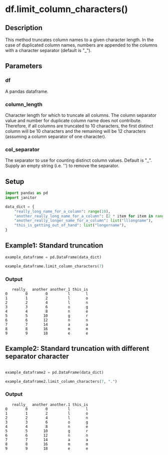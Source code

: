 # df.limit_column_characters()

## Description
This method truncates column names to a given character length. In the case of duplicated column names, numbers are appended to the columns with a character separator (default is "_").

## Parameters
### df
A pandas dataframe.

### column_length
Character length for which to truncate all columns. The column separator value and number for duplicate column name does
    not contribute. Therefore, if all columns are truncated to 10
    characters, the first distinct column will be 10 characters and the
    remaining will be 12 characters (assuming a column separator of one
    character).

### col_separator
The separator to use for counting distinct column values. Default is "_". Supply an empty string (i.e. '') to remove the
    separator.

## Setup
```python
import pandas as pd
import janitor

data_dict = {
    "really_long_name_for_a_column": range(10),
    "another_really_long_name_for_a_column": [2 * item for item in range(10)],
    "another_really_longer_name_for_a_column": list("lllongname"),
    "this_is_getting_out_of_hand": list("longername"),
}
```

## Example1: Standard truncation
 ```python
example_dataframe = pd.DataFrame(data_dict)

example_dataframe.limit_column_characters(7)
```

### Output

       really_  another another_1 this_is
    0        0        0         l       l
    1        1        2         l       o
    2        2        4         l       n
    3        3        6         o       g
    4        4        8         n       e
    5        5       10         g       r
    6        6       12         n       n
    7        7       14         a       a
    8        8       16         m       m
    9        9       18         e       e

## Example2: Standard truncation with different separator character

```python

example_dataframe2 = pd.DataFrame(data_dict)

example_dataframe2.limit_column_characters(7, ".")
```

### Output

       really_  another another.1 this_is
    0        0        0         l       l
    1        1        2         l       o
    2        2        4         l       n
    3        3        6         o       g
    4        4        8         n       e
    5        5       10         g       r
    6        6       12         n       n
    7        7       14         a       a
    8        8       16         m       m
    9        9       18         e       e
